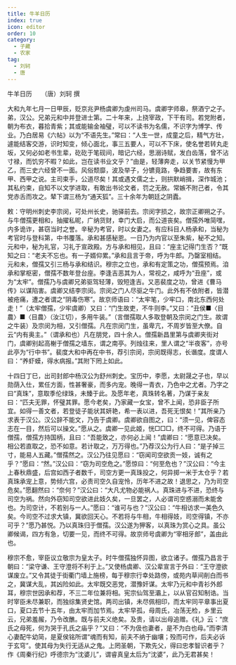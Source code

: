 ```yaml
---
title: 牛羊日历
index: true
icon: editor
order: 10
category:
  - 子藏
  - 农家
tag:
  - 刘轲
  - 唐
---
```


牛羊日历　　（唐）刘轲 撰  

大和九年七月一日甲辰，贬京兆尹杨虞卿为虔州司马。虞卿字师皋，祭酒宁之子。弟，汉公。兄弟元和中并登进士第。二十年来，上挠宰政，下干有司。若党附者，朝为布衣，暮拾青紫；其或能输金袖璧，可以不读书为名儒，不识字为博学、传业。乃白居易《六帖》以为“不语先生。”常曰：“人生一世，成童之后，精气方壮，遽能结客交游，识时知变，倾心面北，事三五要人，可以不下床，使名誉若转丸走坂，又何必如老书生辈，矻矻于笔砚间，暗记六经，思溺诗赋，发白齿落，曾不沾寸禄，而饥穷不暇？如此，岂在读书业文乎？”由是，轻薄奔走，以关节紧慢为甲乙，而三史六经曾不一面。风俗颓靡，波及举子，分镳竟路，争趋要害，故有东甲、西甲之说。主司束手，公道尽矣！其或遇文儒之士，则拱默峭揖，深作城池；其私约束，自知不以文学进取，有敢出书论文者，罚之无赦。常嫉不附己者，令其党赤舌而攻之。辇下谓三杨为“通天狐”。三十余年为朝廷之阴蠹。  

敕：守明州刺史李宗闵，可处州长史，驰驿前去。宗闵字损之，故宗正卿朔之子。与牛僧孺更相和，抽擢私昵，广纳货财，幸门大启，而公道丧矣。僧孺外唯简嘿，内多诡诈，甚窃当时之誉。辛秘为考官，时以女妻之。有应科目人杨承和，当秘为考官时与登科第，中书覆落。承和甚感秘恩。一日乃为内官以至朱紫，秘不之知。元和中，秘为礼官，习礼于宣政殿。方与承和相见，且曰：“座主记得门生否？”既知之曰：“老夫不忘也。有一子婿仰累。”承和且言于帝，呼为牛郎。乃罄室相结。元和未，僧孺又引三杨与承和结识。穆宗之立也，承和有定策之功，僧孺预焉。洎承和掌枢密，僧孺不数年登台座。李逢吉恶其为人，常视之，咸呼为“丑座”，或为“太牢”。僧孺乃与虞卿兄弟驱驾轻薄，毁短逢吉。又恶裴度之功，曾进《曹马传》以谋陷害。虞卿又结李宗闵。宗闵之门人尽驱之牛门。此外有不依附者，皆潜被疮痛，遭之者谓之“阴毒伤寒”。故京师语曰：“太牢笔，少牢口，南北东西何处走！”（太牢僧孺，少牢虞卿）又曰：“门生故吏，不牛则李。”又曰：“丑侯■〈目農〉■〈目農〉（汝江切），多用牛装。”（言僧孺取人多取登朝及宗闵之门生。故谓之牛装）及宗闵为相，又引僧孺。凡在宗闵门生，虽卑亢，不周岁皆至大僚。自云“内有奥主。”（谓承和也）凡在朋党，四十余人。僧孺新昌里第与虞卿夹街对门，虞卿别起高榭于僧孺之墙东，谓之南亭。列烛往来，里人谓之“半夜客”，亦号此亭为“行中书”。裴度大和中再在中书，荐引宗闵，宗闵既得志，长谮度。度谓人曰：“养虾蟆，得水病报。”其附下罔上如此。  

十四日丁巳，出司封郎中杨汉公为舒州刺史。宝历中，李愿，太尉晟之子也，早以勋荫入仕，累任方面，性甚奢豪，而多内宠。晚得一青衣，乃色中之尤者。乃字之曰“真珠”，意取季伦绿珠，未臻于此。及愿年老，真珠转名著，乃谋于亲友曰：“匹夫无罪，怀璧其罪。愿今老矣，乃家藏一女宝，曾不上闻，恐非臣子所宜。如得一善文者，若登徒子能状其妍艳，希一表以进，吾死无恨矣！”其所亲乃求表于汉公。汉公辞不能文，乃告于虞卿。虞卿欲自图之，曰：“须一见，俾容态志在一目，然后可以操文。”愿从之。虞卿一见此姬，恍□□□，终不可得。乃语于僧孺，僧孺方持国柄，且曰：“吾能致之，亦何必上闻！”虞卿曰：“愿意已决矣。相公若直取之，恐不如意。若计取之，万万得也。”乃荐汉公为行人曰：“是子掉三寸，能易人五藏。”僧孺然之。汉公乃往见愿曰：“窃闻司空欲贡一妓，诚有之乎？”愿曰：“然。”汉公曰：“窃为司空危之。”愿惊曰：“何至危也？”汉公曰：“今主上春秋鼎盛，后宫如西子者数千，司空方更一真珠投之，何异掷一米于太仓乎？若真珠承宠上意，势倾六宫，必责司空久自宠怜，历年不进之故！退思之，乃为司空危矣。”愿翻然曰：“奈何？”汉公曰：“大凡尤物必能祸人。真珠进与不进，恐终与司空为祸。然向外窃知司空欲进此妓久矣，一旦罢之，人必谓司空惑溺而未能舍也。为司空计，不若别与一人。”愿曰：“谁可与也？”汉公曰：“牛相访求一美色久矣。今司空不过求大镇，冀欲回天心。不若将与牛相，牛相得妓，司空得镇，不亦可乎？”愿乃甚悦。乃以真珠归于僧孺。汉公遂为狎客，以真珠为赏心之具。虽公卿候谒，四方有急，切要一见，而终不可得。故京师号虞卿为“宰相牙郎”，盖由此也。  

穆宗不愈，宰臣议立敬宗为皇太子。时牛僧孺独怀异图，欲立诸子。僧孺乃昌言于朝曰：“梁守谦、王守澄将不利于上。”又使杨虞卿、汉公辈宣言于外曰：“王守澄欲谋废立。”又令其徒于街衢门墙上施榜，每于穆宗行幸处路傍，或苑内草间削白而书之，冀谋大乱，其凶险如此。太牢既交恶党，潜豫奸谋。太牢乃元和中青衫外郎耳，穆宗世因承和荐，不三二年位兼将相。宪宗仙驾至灞上，以从官召知制诰。当时宰臣未尽兼职，而独综集贤史馆。两司出镇，未尽佩相印，而太牢同平章事出夏口，夏口去节十五年，由太牢而加节焉。太牢早孤，母周氏，冶荡无检，乡里云云，兄弟羞赧，乃令改醮。既与前夫义绝矣。及贵，请以出母追赠。《礼》云：“庶氏之母死，何为哭于孔氏之庙乎？”又曰：“不为伋也妻者，是不为白也母。”而李清心妻配牛幼简，是夏侯铭所谓“魂而有知，前夫不纳于幽壤；殁而可作，后夫必诉于玄穹”。使其母为失行无适从之鬼。上罔圣朝，下欺先父，得曰忠孝智识者乎？作《周秦行纪》呼德宗为“沈婆儿”，谓睿真皇太后为“沈婆”，此乃无君甚矣！  
